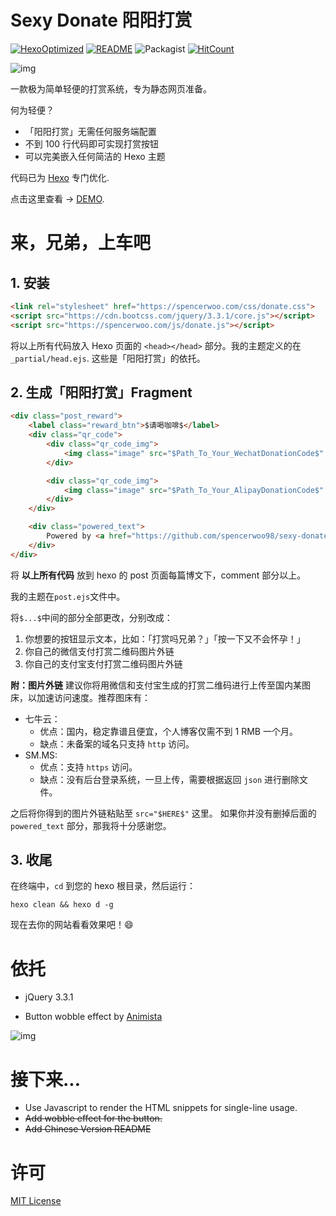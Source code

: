 # Sexy Donate 阳阳打赏

[![HexoOptimized](https://img.shields.io/badge/HEXO-Optimized-orange.svg)](https://hexo.io)
[![README](https://img.shields.io/badge/README-Chinese-blue.svg)](https://github.com/spencerwoo98/sexy-donate/blob/master/README-zh.md)
![Packagist](https://img.shields.io/packagist/l/doctrine/orm.svg?style=flat)
[![HitCount](http://hits.dwyl.io/spencerwoo98/sexy-donate.svg)](http://hits.dwyl.io/spencerwoo98/sexy-donate)

![img](https://i.loli.net/2018/03/14/5aa8c027b2460.gif)

一款极为简单轻便的打赏系统，专为静态网页准备。

何为轻便？

- 「阳阳打赏」无需任何服务端配置
- 不到 100 行代码即可实现打赏按钮
- 可以完美嵌入任何简洁的 Hexo 主题

代码已为 [Hexo](https://hexo.io) 专门优化.

点击这里查看 -> [DEMO](https://spencerwoo.com).

# 来，兄弟，上车吧

## 1. 安装

``` html
<link rel="stylesheet" href="https://spencerwoo.com/css/donate.css">
<script src="https://cdn.bootcss.com/jquery/3.3.1/core.js"></script>
<script src="https://spencerwoo.com/js/donate.js"></script>
```
将以上所有代码放入 Hexo 页面的 `<head></head>` 部分。我的主题定义的在 `_partial/head.ejs`.
这些是「阳阳打赏」的依托。

## 2. 生成「阳阳打赏」Fragment
```html
<div class="post_reward">
    <label class="reward_btn">$请喝咖啡$</label>
    <div class="qr_code">
        <div class="qr_code_img">
            <img class="image" src="$Path_To_Your_WechatDonationCode$" title="WeChat">
        </div>

        <div class="qr_code_img">
            <img class="image" src="$Path_To_Your_AlipayDonationCode$" title="AliPay">
        </div>
    </div>

    <div class="powered_text">
        Powered by <a href="https://github.com/spencerwoo98/sexy-donate">SexyDonate</a>
    </div>
</div>

```
将 **以上所有代码** 放到 hexo 的 post 页面每篇博文下，comment 部分以上。

我的主题在`post.ejs`文件中。

将`$...$`中间的部分全部更改，分别改成：
1. 你想要的按钮显示文本，比如：「打赏吗兄弟？」「按一下又不会怀孕！」
2. 你自己的微信支付打赏二维码图片外链
3. 你自己的支付宝支付打赏二维码图片外链

**附：图片外链**
建议你将用微信和支付宝生成的打赏二维码进行上传至国内某图床，以加速访问速度。推荐图床有：
- 七牛云：
    - 优点：国内，稳定靠谱且便宜，个人博客仅需不到 1 RMB 一个月。
    - 缺点：未备案的域名只支持 `http` 访问。
- SM.MS:
    - 优点：支持 `https` 访问。
    - 缺点：没有后台登录系统，一旦上传，需要根据返回 `json` 进行删除文件。

之后将你得到的图片外链粘贴至 `src="$HERE$"` 这里。
如果你并没有删掉后面的 `powered_text` 部分，那我将十分感谢您。

## 3. 收尾
在终端中，`cd` 到您的 hexo 根目录，然后运行：
```shell
hexo clean && hexo d -g
```
现在去你的网站看看效果吧！:smile:

# 依托

- jQuery 3.3.1

- Button wobble effect by [Animista](http://animista.net/)

![img](https://i.loli.net/2018/03/14/5aa8bc4b20774.jpg)

# 接下来...

- Use Javascript to render the HTML snippets for single-line usage.
- ~~Add wobble effect for the button.~~
- ~~Add Chinese Version README~~

# 许可

[MIT License](https://opensource.org/licenses/MIT)
